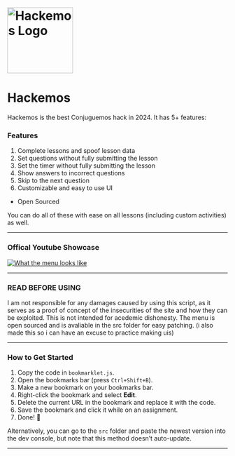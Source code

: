 # <img src="https://github.com/Devik55/Hackemos/blob/main/assets/logo%20outline.png?raw=true" alt="Hackemos Logo" width="150">  

# Hackemos  

Hackemos is the best Conjuguemos hack in 2024. It has 5+ features:  

### Features  
1. Complete lessons and spoof lesson data 
2. Set questions without fully submitting the lesson  
3. Set the timer without fully submitting the lesson  
4. Show answers to incorrect questions  
5. Skip to the next question  
6. Customizable and easy to use UI 
+ Open Sourced  

You can do all of these with ease on all lessons (including custom activities) as well.  

---

### Offical Youtube Showcase 
<a href="https://www.youtube.com/watch?v=oy_oboVMOtQ">
  <img src="https://github.com/user-attachments/assets/41114b9e-7de5-424f-9757-903ce3a87b2c" alt="What the menu looks like" />
</a>

---

### READ BEFORE USING
I am not responsible for any damages caused by using this script, as it serves as a proof of concept of the insecurities of the site and how they can be exploited. This is not intended for acedemic dishonesty. The menu is open sourced and is avaliable in the src folder for easy patching. (i also made this so i can have an excuse to practice making uis)

---

### How to Get Started  
1. Copy the code in `bookmarklet.js`.  
2. Open the bookmarks bar (press `Ctrl+Shift+B`).  
3. Make a new bookmark on your bookmarks bar.  
4. Right-click the bookmark and select **Edit**.  
5. Delete the current URL in the bookmark and replace it with the code.  
6. Save the bookmark and click it while on an assignment.  
7. Done! 🎉  

Alternatively, you can go to the `src` folder and paste the newest version into the dev console, but note that this method doesn’t auto-update.  

---
 


